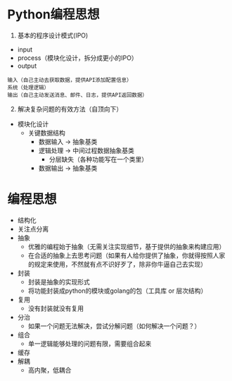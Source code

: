 # Python编程思想
1. 基本的程序设计模式(IPO)
* input
* process（模块化设计，拆分成更小的IPO）
* output
```
输入（自己主动去获取数据，提供API添加配置信息）
系统（处理逻辑）
输出（自己主动发送消息、邮件、日志，提供API返回数据）
```
2. 解决复杂问题的有效方法（自顶向下）
* 模块化设计
    * 关键数据结构
        * 数据输入 -> 抽象基类
        * 逻辑处理 -> 中间过程数据抽象基类
            * 分层缺失（各种功能写在一个类里）
        * 数据输出 -> 抽象基类

# 编程思想
* 结构化
* 关注点分离
* 抽象
    * 优雅的编程始于抽象（无需关注实现细节，基于提供的抽象来构建应用）
    * 在合适的抽象上去思考问题（如果有人给你提供了抽象，你就得按照人家的规定来使用，不然就有点不识好歹了，除非你牛逼自己去实现）
* 封装
    * 封装是抽象的实现形式
    * 将功能封装成python的模块或golang的包（工具库 or 层次结构）
* 复用
    * 没有封装就没有复用
* 分治
    * 如果一个问题无法解决，尝试分解问题（如何解决一个问题？）
* 组合
    * 单一逻辑能够处理的问题有限，需要组合起来
* 缓存
* 解耦
    * 高内聚，低耦合
